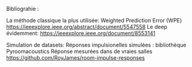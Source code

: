 Bibliograhie :

La méthode classique la plus utilisée: 
Weighted Prediction Error (WPE) https://ieeexplore.ieee.org/abstract/document/5547558 
Le deep évidemment: https://ieeexplore.ieee.org/document/8553141 

Simulation de datasets: 
Réponses impulsionelles simulées : bibliothèque Pyroomacoustics
Réponse mesurées dans de vraies salles https://github.com/RoyJames/room-impulse-responses 